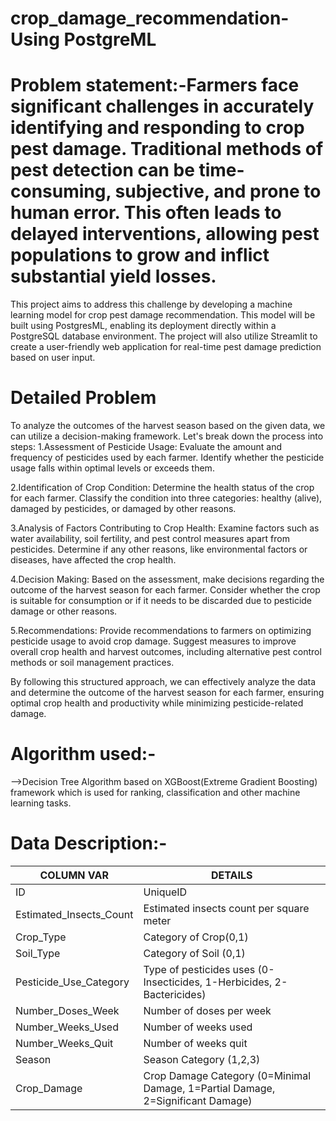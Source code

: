 # crop_damage_recommendation-Using PostgreML

# Problem statement:-Farmers face significant challenges in accurately identifying and responding to crop pest damage. Traditional methods of pest detection can be time-consuming, subjective, and prone to human error. This often leads to delayed interventions, allowing pest populations to grow and inflict substantial yield losses. 

This project aims to address this challenge by developing a machine learning model for crop pest damage recommendation. This model will be built using PostgresML, enabling its deployment directly within a PostgreSQL database environment. The project will also utilize Streamlit to create a user-friendly web application for real-time pest damage prediction based on user input.

# Detailed Problem
To analyze the outcomes of the harvest season based on the given data, we can utilize a decision-making framework. Let's break down the process into steps:
1.Assessment of Pesticide Usage:
  Evaluate the amount and frequency of pesticides used by each farmer.
  Identify whether the pesticide usage falls within optimal levels or exceeds them.

 2.Identification of Crop Condition:
  Determine the health status of the crop for each farmer.
  Classify the condition into three categories: healthy (alive), damaged by pesticides, or damaged by other reasons.

 3.Analysis of Factors Contributing to Crop Health:
  Examine factors such as water availability, soil fertility, and pest control measures apart from pesticides.
  Determine if any other reasons, like environmental factors or diseases, have affected the crop health.
  
 4.Decision Making:
  Based on the assessment, make decisions regarding the outcome of the harvest season for each farmer.
  Consider whether the crop is suitable for consumption or if it needs to be discarded due to pesticide damage or other 
  reasons.
  
 5.Recommendations:
  Provide recommendations to farmers on optimizing pesticide usage to avoid crop damage.
  Suggest measures to improve overall crop health and harvest outcomes, including alternative pest control methods or soil 
  management practices.
  
By following this structured approach, we can effectively analyze the data and determine the outcome of the harvest season for each farmer, ensuring optimal crop health and productivity while minimizing pesticide-related damage.

# Algorithm used:- 
 -->Decision Tree Algorithm based on XGBoost(Extreme Gradient Boosting) framework which is used for ranking, 
    classification and other machine learning tasks.

# Data Description:-

COLUMN VAR | DETAILS
------------ | -------------
ID | UniqueID
Estimated_Insects_Count | Estimated insects count per square meter
Crop_Type | Category of Crop(0,1)
Soil_Type | Category of Soil (0,1)
Pesticide_Use_Category | Type of pesticides uses (0- Insecticides, 1-Herbicides, 2-Bactericides)
Number_Doses_Week | Number of doses per week
Number_Weeks_Used | Number of weeks used
Number_Weeks_Quit | Number of weeks quit
Season | Season Category (1,2,3)
Crop_Damage | Crop Damage Category (0=Minimal Damage, 1=Partial Damage, 2=Significant Damage)
